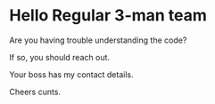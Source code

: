 # Hello Regular 3-man team

Are you having trouble understanding the code?

If so, you should reach out.

Your boss has my contact details.

Cheers cunts.
